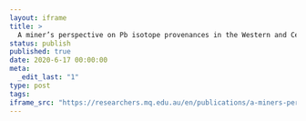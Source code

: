 ```yaml
---
layout: iframe
title: >
  A miner’s perspective on Pb isotope provenances in the Western and Central Mediterranean
status: publish
published: true
date: 2020-6-17 00:00:00
meta:
  _edit_last: "1"
type: post
tags:
iframe_src: "https://researchers.mq.edu.au/en/publications/a-miners-perspective-on-pb-isotope-provenances-in-the-western-and"
---
```

        